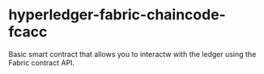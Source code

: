 # hyperledger-fabric-chaincode-fcacc

Basic smart contract that allows you to interactw with  the ledger using the Fabric contract API.
